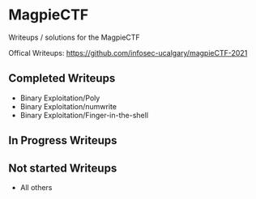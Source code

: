 # MagpieCTF
Writeups / solutions for the MagpieCTF

Offical Writeups: https://github.com/infosec-ucalgary/magpieCTF-2021


## Completed Writeups
- Binary Exploitation/Poly
- Binary Exploitation/numwrite
- Binary Exploitation/Finger-in-the-shell
## In Progress Writeups
## Not started Writeups
- All others
